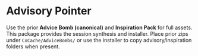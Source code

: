 # Advisory Pointer
Use the prior **Advice Bomb (canonical)** and **Inspiration Pack** for full assets.
This package provides the session synthesis and installer. Place prior zips under `CoCache/AdviceBombs/` or use the installer to copy advisory/inspiration folders when present.

